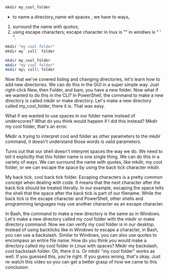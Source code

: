 ```PowerShell
mkdir my_cool_folder
```

+ to name a directory_name wit spaces , we have to ways, 
1. surround the name with quotos; 
2. using escape characters; escape character in lnux is "\" in windiws is " ' ". 
```PowerShell
mkdir "my cool folder"
mkdir my´ coll` folder 
```

```Bash
mkdir my_cool_folder
mkdir "my cool folder"
mkdir my\ coll\ folder
```

Now that we've covered listing and changing directories, let's learn how to add new directories. We can do this in the GUI in a super simple way. Just right-click New, then Folder, and bam, you have a new folder. Now what if we wanted to do this in the CLI? In PowerShell, the command to make a new directory is called mkdir or make directory. Let's make a new directory called my_cool_folder, there it is. That was easy. 

What if we wanted to use spaces in our folder name instead of underscores? What do you think would happen if I did this instead? Mkdir my cool folder, that's an error. 

Mkdir is trying to interpret cool and folder as other parameters to the mkdir command, it doesn't understand those words is valid parameters. 

Turns out that our shell doesn't interpret spaces the way we do. We need to tell it explicitly that this folder name is one single thing. We can do this in a variety of ways. We can surround the name with quotes, like mkdir, my cool folder, or we can escape the space by using the back tick character mkdir. 

My back tick, cool back tick folder. Escaping characters is a pretty common concept when dealing with code. It means that the next character after the back tick should be treated literally. In our example, escaping the space tells the shell that the space after the back tick is part of our filename. While the back tick is the escape character and PowerShell, other shells and programming languages may use another character as an escape character.


In Bash, the command to make a new directory is the same as in Windows. Let's make a new directory called my cool folder with the mkdir or make directory command. Now we can verify my cool folder is in our desktop. Instead of using backticks like in Windows to escape a character, in Bash, you can use a backslash. Similar to Windows, you can also use quotes to encompass an entire file name. How do you think you would make a directory called my cool folder in Linux with spaces? Mkdir my backslash, cool backslash folder. Oh, there it is. Or mkdir "my cool folder" works as well. If you guessed this, you're right. If you guess wrong, that's okay. Just re-watch this video so you can get a better grasp of how we came to this conclusion.